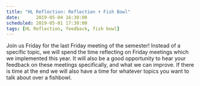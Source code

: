 ```yaml
---
title: "HL Reflection: Reflection + Fish Bowl"
date:      2019-05-04 16:30:00
scheduled: 2019-05-01 17:30:00
tags: [HL Reflection, feedback, fish bowl]
---
```

Join us Friday for the last Friday meeting of the semester! Instead of a specific topic, we will spend the time   reflecting on Friday meetings which we implemented this year. It will also be a good opportunity to hear your feedback on these meetings specifically, and what we can improve. If there is time at the end we will also have a time for whatever topics you want to talk about over a fishbowl.